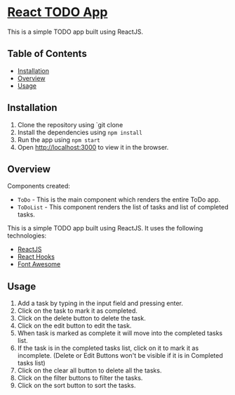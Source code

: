 # [React TODO App](https://github.com/rtCamp/trainee-shalin-shah/tree/react-to-do-app)

This is a simple TODO app built using ReactJS.

## Table of Contents

- [Installation](#installation)
- [Overview](#overview)
- [Usage](#usage)

## Installation

1. Clone the repository using `git clone
2. Install the dependencies using `npm install`
3. Run the app using `npm start`
4. Open [http://localhost:3000](http://localhost:3000) to view it in the browser.

## Overview

Components created:

- `ToDo`     - This is the main component which renders the entire ToDo app.
- `ToDoList` - This component renders the list of tasks and list of completed tasks.

This is a simple TODO app built using ReactJS. It uses the following technologies:

- [ReactJS](https://reactjs.org/)
- [React Hooks](https://reactjs.org/docs/hooks-intro.html)
- [Font Awesome](https://fontawesome.com/)

## Usage

1. Add a task by typing in the input field and pressing enter.
2. Click on the task to mark it as completed.
3. Click on the delete button to delete the task.
4. Click on the edit button to edit the task.
5. When task is marked as complete it will move into the completed tasks list.
6. If the task is in the completed tasks list, click on it to mark it as incomplete. (Delete or Edit Buttons won't be visible if it is in Completed tasks list)
7. Click on the clear all button to delete all the tasks.
8. Click on the filter buttons to filter the tasks.
9. Click on the sort button to sort the tasks.


